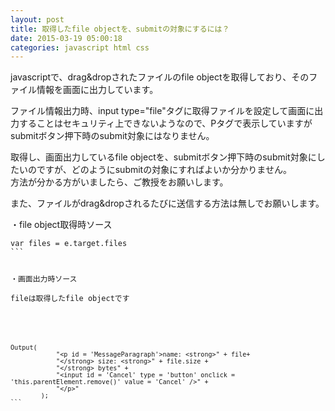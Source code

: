 ```yaml
---
layout: post
title: 取得したfile objectを、submitの対象にするには？
date: 2015-03-19 05:00:18
categories: javascript html css
---
```

<p>javascriptで、drag&amp;dropされたファイルのfile objectを取得しており、そのファイル情報を画面に出力しています。</p>

<p>ファイル情報出力時、input type="file"タグに取得ファイルを設定して画面に出力することはセキュリティ上できないようなので、Pタグで表示していますがsubmitボタン押下時のsubmit対象にはなりません。</p>

<p>取得し、画面出力しているfile objectを、submitボタン押下時のsubmit対象にしたいのですが、どのようにsubmitの対象にすればよいか分かりません。<br>
方法が分かる方がいましたら、ご教授をお願いします。</p>

<p>また、ファイルがdrag&amp;dropされるたびに送信する方法は無しでお願いします。</p>

<p>・file object取得時ソース<br>
</p>

<pre class="lang-js prettyprint-override"><code>var files = e.target.files
```

<p>・画面出力時ソース<br>
fileは取得したfile objectです<br>
</p>

<pre class="lang-js prettyprint-override"><code>Output(
            "&lt;p id = 'MessageParagraph'&gt;name: &lt;strong&gt;" + file+
            "&lt;/strong&gt; size: &lt;strong&gt;" + file.size +
            "&lt;/strong&gt; bytes" +
            "&lt;input id = 'Cancel' type = 'button' onclick = 'this.parentElement.remove()' value = 'Cancel' /&gt;" +
            "&lt;/p&gt;"
        );
```
